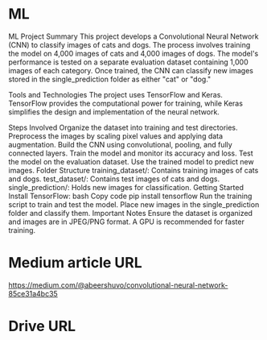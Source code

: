 # ML
ML
Project Summary
This project develops a Convolutional Neural Network (CNN) to classify images of cats and dogs. The process involves training the model on 4,000 images of cats and 4,000 images of dogs. The model's performance is tested on a separate evaluation dataset containing 1,000 images of each category. Once trained, the CNN can classify new images stored in the single_prediction folder as either "cat" or "dog."

Tools and Technologies
The project uses TensorFlow and Keras. TensorFlow provides the computational power for training, while Keras simplifies the design and implementation of the neural network.

Steps Involved
Organize the dataset into training and test directories.
Preprocess the images by scaling pixel values and applying data augmentation.
Build the CNN using convolutional, pooling, and fully connected layers.
Train the model and monitor its accuracy and loss.
Test the model on the evaluation dataset.
Use the trained model to predict new images.
Folder Structure
training_dataset/: Contains training images of cats and dogs.
test_dataset/: Contains test images of cats and dogs.
single_prediction/: Holds new images for classification.
Getting Started
Install TensorFlow:
bash
Copy code
pip install tensorflow
Run the training script to train and test the model.
Place new images in the single_prediction folder and classify them.
Important Notes
Ensure the dataset is organized and images are in JPEG/PNG format.
A GPU is recommended for faster training.

# Medium article URL 
https://medium.com/@abeershuvo/convolutional-neural-network-85ce31a4bc35

# Drive URL
